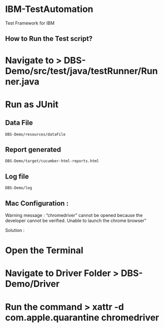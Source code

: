 # IBM-TestAutomation
Test Framework for IBM

## How to Run the Test script?
  # Navigate to > DBS-Demo/src/test/java/testRunner/Runner.java
  # Run as JUnit
  
## Data File  
    DBS-Demo/resources/dataFile
## Report generated
    DBS-Demo/target/cucumber-html-reports.html

## Log file 
    DBS-Demo/log

## Mac Configuration :
Warning message : 
“chromedriver” cannot be opened because the developer cannot be verified. Unable to launch the chrome browser"

Solution : 
  # Open the Terminal 
  # Navigate to Driver Folder > DBS-Demo/Driver
  # Run the command > xattr -d com.apple.quarantine chromedriver
